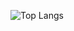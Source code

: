 <!--
**mdelez/mdelez** is a ✨ _special_ ✨ repository because its `README.md` (this file) appears on your GitHub profile.

Here are some ideas to get you started:

- 🔭 I’m currently working on ...
- 🌱 I’m currently learning ...
- 👯 I’m looking to collaborate on ...
- 🤔 I’m looking for help with ...
- 💬 Ask me about ...
- 📫 How to reach me: ...
- 😄 Pronouns: ...
- ⚡ Fun fact: ...
-->
<!-- [![Anurag's GitHub stats](https://github-readme-stats.vercel.app/api?username=mdelez)](https://github.com/anuraghazra/github-readme-stats) -->
![Top Langs](https://github-readme-stats.vercel.app/api/top-langs/?username=anuraghazra&layout=compact&theme=radical)
